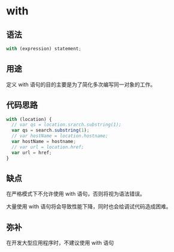 # with

## 语法

```js
with (expression) statement;
```

## 用途

定义 with 语句的目的主要是为了简化多次编写同一对象的工作。

## 代码思路

```js
with (location) {
  // var qs = location.srarch.substring(1);
  var qs = search.substring(1);
  // var hostName = location.hostname;
  var hostName = hostname;
  // var url = location.href;
  var url = href;
}
```

## 缺点

在严格模式下不允许使用 with 语句，否则将视为语法错误。

大量使用 with 语句将会导致性能下降，同时也会给调试代码造成困难。

## 弥补

在开发大型应用程序时，不建议使用 with 语句
